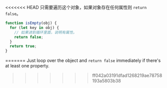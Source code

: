<<<<<<< HEAD
只需要遍历这个对象，如果对象存在任何属性则 `return false`。

```js
function isEmpty(obj) {
  for (let key in obj) {
    // 如果进到循环里面，说明有属性。
    return false;
  }
  return true;
}
```
=======
Just loop over the object and `return false` immediately if there's at least one property.
>>>>>>> ff042a03191dfad1268219ae78758193a5803b38
